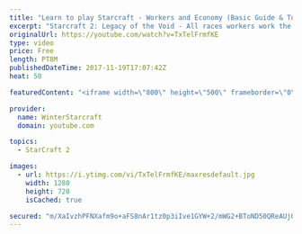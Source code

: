 ```yaml
---
title: "Learn to play Starcraft - Workers and Economy (Basic Guide & Tutorial)"
excerpt: "Starcraft 2: Legacy of the Void - All races workers work the same (mule notwithstanding!)  Wiki on mining: http://wiki.teamliquid.net/starcraft2/Mining_Minerals"
originalUrl: https://youtube.com/watch?v=TxTelFrmfKE
type: video
price: Free
length: PT8M
publishedDateTime: 2017-11-19T17:07:42Z
heat: 50

featuredContent: "<iframe width=\"800\" height=\"500\" frameborder=\"0\" src=\"https://www.youtube.com/embed/TxTelFrmfKE\" allow=\"accelerometer; autoplay; encrypted-media; gyroscope; picture-in-picture\" allowfullscreen></iframe>"

provider:
  name: WinterStarcraft
  domain: youtube.com

topics:
  - StarCraft 2

images:
  - url: https://i.ytimg.com/vi/TxTelFrmfKE/maxresdefault.jpg
    width: 1280
    height: 720
    isCached: true

secured: "m/XaIvzhPFNXafm9o+aFS8nAr1tz0p3iIve1GYW+2/mWG2+BToND50QReAUjQkMq26XeW2J94WZuk0ig5KyUwwAUsUEQDo5n45LTPb4u3mAA8XLimIDY8UM4h6E1L3d6SBwNPfSwSdYNvHiPKXPfv8oB1hfTwqWiMCK/UMg2vHMlteFWdX5FVZn0Qu4VP9gKyF4vF7MRZZqV/8UspkeIq0+empGnH9WOCSezh5hZ/5GlicpzfRvvBHwDC2nCAmGDdPEBzikUOEsr+ns4nM2Vs/QuQYyoO5qTjOZSpVPN+Cn7amADdZkGwd/xiYZls64iACpFjQqiG0wkn3jb3a707rxpIYFJ9T/bt37SRvRmSkmbdPYEJjhe0es/+9A4iH4Q5z86ocqclFl8H82T+qsXZYuNqkJp77w2dh4zBP7e2nM=;Ua8TxdeVO1jgZhcsbSEvrQ=="
---
```


